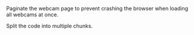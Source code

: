 Paginate the webcam page to prevent crashing the browser when loading all webcams at once.

Split the code into multiple chunks.
